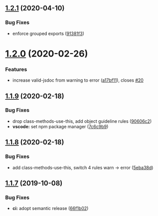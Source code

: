 ## [1.2.1](https://github.com/Neovici/eslint-config/compare/v1.2.0...v1.2.1) (2020-04-10)


### Bug Fixes

* enforce grouped exports ([91381f3](https://github.com/Neovici/eslint-config/commit/91381f3a1f453fc77304a50815ba902db2c97c3a))

# [1.2.0](https://github.com/Neovici/eslint-config/compare/v1.1.9...v1.2.0) (2020-02-26)


### Features

* increase valid-jsdoc from warning to error ([a17bf11](https://github.com/Neovici/eslint-config/commit/a17bf11e771a97c61bd7aacc6aca76a21a24c16c)), closes [#20](https://github.com/Neovici/eslint-config/issues/20)

## [1.1.9](https://github.com/Neovici/eslint-config/compare/v1.1.8...v1.1.9) (2020-02-18)


### Bug Fixes

* drop class-methods-use-this, add object guideline rules ([90606c2](https://github.com/Neovici/eslint-config/commit/90606c2854c4a6c890d57faf4c257c891cf992da))
* **vscode:** set npm package manager ([7c6c9b9](https://github.com/Neovici/eslint-config/commit/7c6c9b95becf9d5058e000e99e8c8703ba8df40b))

## [1.1.8](https://github.com/Neovici/eslint-config/compare/v1.1.7...v1.1.8) (2020-02-18)


### Bug Fixes

* add class-methods-use-this, switch 4 rules warn -> error ([5eba38d](https://github.com/Neovici/eslint-config/commit/5eba38d))

## [1.1.7](https://github.com/Neovici/eslint-config/compare/v1.1.6...v1.1.7) (2019-10-08)


### Bug Fixes

* **ci:** adopt semantic release ([66f1b02](https://github.com/Neovici/eslint-config/commit/66f1b02))
